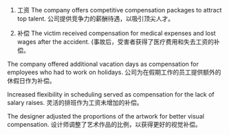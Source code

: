 1. 工资
The company offers competitive compensation packages to attract top talent.
公司提供竞争力的薪酬待遇，以吸引顶尖人才。

2. 补偿
The victim received compensation for medical expenses and lost wages after the accident.
(事故后，受害者获得了医疗费用和失去工资的补偿。

The company offered additional vacation days as compensation for employees who had to work on holidays.
公司为在假期工作的员工提供额外的休假日作为补偿。

Increased flexibility in scheduling served as compensation for the lack of salary raises.
灵活的排班作为工资未增加的补偿。

The designer adjusted the proportions of the artwork for better visual compensation.
设计师调整了艺术作品的比例，以获得更好的视觉补偿。

